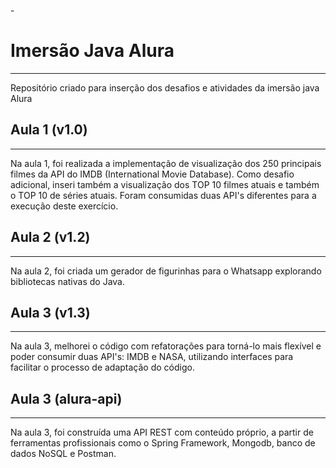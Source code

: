 -<h1> Imersão Java Alura </h1>
<hr>

Repositório criado para inserção dos desafios e atividades da imersão java Alura


<h2> Aula 1 (v1.0) </h2>
<hr>

Na aula 1, foi realizada a implementação de visualização dos 250 principais filmes da API do IMDB (International Movie Database). Como desafio adicional, inseri também a visualização dos TOP 10 filmes atuais e também o TOP 10 de séries atuais. Foram consumidas duas API's diferentes para a execução deste exercício.

<h2> Aula 2 (v1.2) </h2>
<hr>

Na aula 2, foi criada um gerador de figurinhas para o Whatsapp explorando bibliotecas nativas do Java.

<h2> Aula 3 (v1.3) </h2>
<hr>

Na aula 3, melhorei o código com refatorações para torná-lo mais flexível e poder consumir duas API's: IMDB e NASA, utilizando interfaces para facilitar o processo de adaptação do código.

<h2> Aula 3 (alura-api) </h2>
<hr>

Na aula 3, foi construída uma API REST com conteúdo próprio, a partir de ferramentas profissionais como o Spring Framework, Mongodb, banco de dados NoSQL e Postman.
